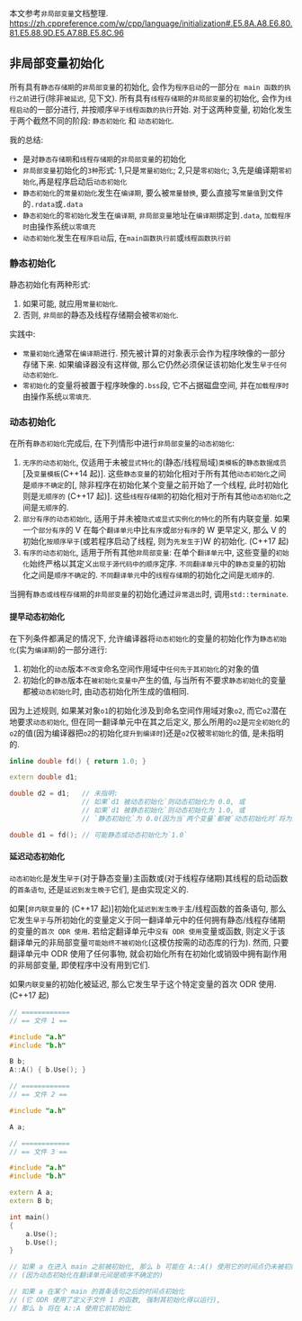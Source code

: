 本文参考`非局部变量`文档整理.
https://zh.cppreference.com/w/cpp/language/initialization#.E5.8A.A8.E6.80.81.E5.88.9D.E5.A7.8B.E5.8C.96

## 非局部变量初始化

所有具有`静态存储期`的`非局部变量`的初始化, 会作为`程序启动`的一部分`在 main 函数的执行之前`进行(除非`被延迟`, 见下文). 所有具有`线程存储期`的`非局部变量`的初始化, 会作为`线程启动`的一部分进行, 并按顺序`早于线程函数的执行`开始. 对于这两种变量, 初始化发生于两个截然不同的阶段: `静态初始化` 和 `动态初始化`.

我的总结:

- 是对`静态存储期`和`线程存储期`的`非局部变量`的初始化
- `非局部变量`初始化的`3种`形式: 1,只是`常量初始化`; 2,只是`零初始化`; 3,先是编译期`零初始化`,再是程序启动后`动态初始化`
- `静态初始化`的`常量初始化`发生在`编译期`, 要么被`常量替换`, 要么直接写`常量值`到文件的`.rdata`或`.data`
- `静态初始化`的`零初始化`发生在`编译期`, `非局部变量`地址在`编译期`绑定到`.data`, `加载程序时`由操作系统`以零填充`
- `动态初始化`发生在`程序启动`后, 在`main函数执行前`或`线程函数执行前`

### 静态初始化

静态初始化有两种形式:

1. 如果可能, 就应用`常量初始化`.
2. 否则, `非局部`的静态及线程存储期会被`零初始化`.

实践中:

- `常量初始化`通常在`编译期`进行. 预先被计算的对象表示会作为程序映像的一部分存储下来. 如果编译器没有这样做, 那么它仍然必须保证该初始化发生`早于任何动态初始化`.
- `零初始化`的变量将被置于程序映像的`.bss`段, 它不占据磁盘空间, 并在`加载程序时`由操作系统`以零填充`.

### 动态初始化

在所有`静态初始化`完成后, 在下列情形中进行`非局部变量`的`动态初始化`:

1. `无序的动态初始化`, 仅适用于未被`显式特化`的(静态/线程局域)`类模板`的`静态数据成员`[及`变量模板`(C++14 起)]. 这些`静态变量`的初始化相对于所有其他`动态初始化`之间是`顺序不确定`的[, 除非程序在初始化某个变量之前开始了一个线程, 此时初始化则是`无顺序的` (C++17 起)]. 这些`线程存储期`的初始化相对于所有其他`动态初始化`之间是`无顺序`的.
2. `部分有序的动态初始化`, 适用于并未被`隐式或显式实例化的特化`的所有内联变量. 如果一个`部分有序`的 V 在每个`翻译单元`中比`有序`或`部分有序`的 W 更早定义, 那么 V 的初始化`按顺序早于`(或若程序启动了线程, 则为`先发生于`)W 的初始化. (C++17 起)
3. `有序的动态初始化`, 适用于所有其他`非局部变量`: 在单个`翻译单元`中, 这些变量的`初始化`始终严格以其定义`出现于源代码中的顺序`定序. `不同翻译单元`中的`静态变量`的初始化之间是`顺序不确定`的. `不同翻译单元`中的`线程存储期`的初始化之间是`无顺序`的.

当拥有`静态或线程存储期`的`非局部变量`的初始化通过`异常退出`时, 调用`std::terminate`.

#### 提早动态初始化

在下列条件都满足的情况下, 允许编译器将`动态初始化`的变量的初始化作为`静态初始化`(实为`编译期`)的一部分进行:

1. 初始化的`动态`版本`不改变`命名空间作用域中`任何先于其初始化`的对象的值
2. 初始化的`静态`版本在`被初始化变量中`产生的值, 与当所有不要求`静态初始化`的变量都被`动态初始化`时, 由动态初始化所生成的值相同.

因为上述规则, 如果某对象`o1`的初始化涉及到命名空间作用域对象`o2`, 而它`o2`潜在地要求`动态初始化`, 但在同一翻译单元中在其之后定义, 那么所用的`o2`是`完全初始化`的`o2`的值(因为编译器把`o2`的初始化`提升到编译时`)还是`o2`仅被`零初始化`的值, 是未指明的.

```c++
inline double fd() { return 1.0; }

extern double d1;

double d2 = d1;   // 未指明:
                  // 如果`d1 被动态初始化`则动态初始化为 0.0, 或
                  // 如果`d1 被静态初始化`则动态初始化为 1.0, 或
                  // `静态初始化`为 0.0(因为当`两个变量`都被`动态初始化时`将为这个值)

double d1 = fd(); // 可能静态或动态初始化为`1.0`
```

#### 延迟动态初始化

`动态初始化`是发生`早于`(对于静态变量)主函数或(对于线程存储期)其线程的启动函数的`首条语句`, 还是`延迟到发生晚于`它们, 是由实现定义的.

如果[`非内联变量`的 (C++17 起)]初始化`延迟到发生晚于`主/线程函数的首条语句, 那么它发生`早于`与所初始化的变量定义于同一翻译单元中的任何拥有静态/线程存储期的变量的`首次 ODR 使用`. 若给定翻译单元中`没有 ODR 使用`变量或函数, 则定义于该翻译单元的非局部变量`可能始终不被初始化`(这模仿按需的动态库的行为). 然而, 只要翻译单元中 ODR 使用了任何事物, 就会初始化所有在初始化或销毁中拥有副作用的非局部变量, 即使程序中没有用到它们.

如果`内联变量`的初始化被延迟, 那么它发生早于这个特定变量的首次 ODR 使用. (C++17 起)

```c++
// ============
// == 文件 1 ==

#include "a.h"
#include "b.h"

B b;
A::A() { b.Use(); }

// ============
// == 文件 2 ==

#include "a.h"

A a;

// ============
// == 文件 3 ==

#include "a.h"
#include "b.h"

extern A a;
extern B b;

int main()
{
    a.Use();
    b.Use();
}

// 如果 a 在进入 main 之前被初始化, 那么 b 可能在 A::A() 使用它的时间点仍未被初始化
// (因为动态初始化在翻译单元间是顺序不确定的)

// 如果 a 在某个 main 的首条语句之后的时间点初始化
// (它 ODR 使用了定义于文件 1 的函数, 强制其初始化得以运行),
// 那么 b 将在 A::A 使用它前初始化
```
